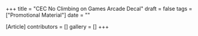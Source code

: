 +++
title = "CEC No Climbing on Games Arcade Decal"
draft = false
tags = ["Promotional Material"]
date = ""

[Article]
contributors = []
gallery = []
+++